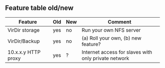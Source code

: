 ## Feature table old/new

| Feature | Old | New | Comment |
| ------- | --- | --- | ------- |
| VirDir storage | yes | no | Run your own NFS server |
| VirDir/Backup  | yes | no | (a) Roll your own, (b) new feature? |
| 10.x.x.y HTTP proxy | yes | ? | Internet access for slaves with only private network |